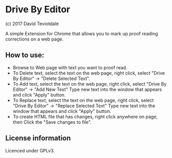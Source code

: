 # Drive By Editor
(c) 2017 David Teviotdale

A simple Extension for Chrome that allows you to mark up proof reading corrections on a web page.

## How to use:
* Browse to Web page with text you want to proof read.
* To Delete text, select the text on the web page, right click, select "Drive By Editor" -> "Delete Selected Text".
* To Add text, select the text on the web page, right click, select "Drive By Editor" -> "Add New Text"  Type new text into the window that appears and click "Apply" button.
* To Replace text, select the text on the web page, right click, select "Drive By Editor" -> "Replace Selected Text"  Type new text into the window that appears and click "Apply" button.
* To create HTML file that has changes, right click anywhere on page, then  Click the "Save changes to file".

## License information
Licenced under GPLv3.
